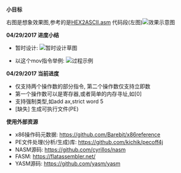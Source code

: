 **小目标** 

右图是想象效果图,参考的是[HEX2ASCII.asm](https://git.oschina.net/zhishi/asm_for_all/blob/master/example/x86/win32/HEX2ASCII.asm) 代码段(左图)![](http://git.oschina.net/uploads/images/2017/0227/080602_34511d48_384016.png "效果示意图")

 **04/29/2017 进度小结** 
- 暂时设计:
![暂时设计草图](https://git.oschina.net/uploads/images/2017/0430/070018_cfe80105_384016.png "在这里输入图片标题")

- 以这个mov指令举例:
![过程示例](https://git.oschina.net/uploads/images/2017/0430/072528_e0f290cb_384016.png "在这里输入图片标题")

 **04/29/2017 当前进度** 
- 仅支持两个操作数的部分指令, 第二个操作数仅支持立即数
- 第一个操作数可以是寄存器,或者简单的内存寻址,如[0]
- 支持强制类型,如add ax,strict word 5
- [缺失] 生成可执行文件(PE)


 **使用外部资源**
- x86操作码元数据: https://github.com/Barebit/x86reference
- PE文件处理(分析/生成)库: https://github.com/kichik/pecoff4j
- NASM源码: https://github.com/cyrillos/nasm
- FASM: https://flatassembler.net/
- YASM源码: https://github.com/yasm/yasm